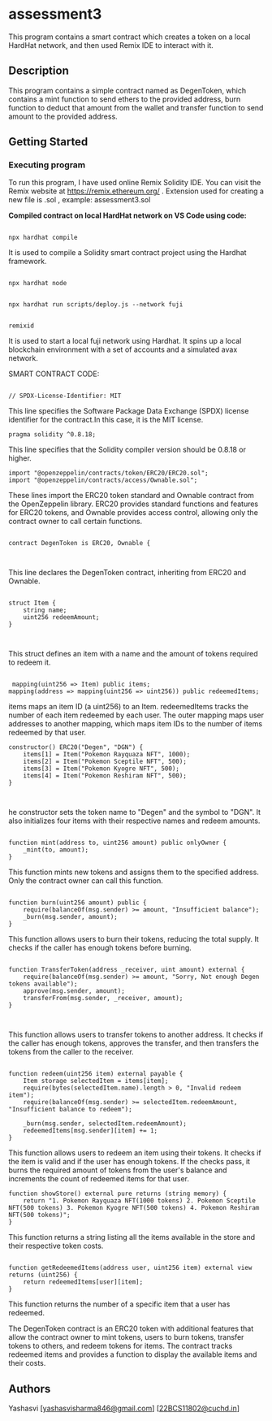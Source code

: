 # assessment3

This program contains a smart contract which creates a token on a local HardHat network, and then used Remix IDE to interact with it.

## Description

This program contains a simple contract named as DegenToken, which contains a mint function to send ethers to the provided address,  burn function to deduct that amount from the wallet and transfer function to send amount to the provided address.


## Getting Started

### Executing program

To run this program, I have used online Remix Solidity IDE. You can visit the Remix website at https://remix.ethereum.org/ .
Extension used for creating a new file is .sol , example: assessment3.sol

**Compiled contract on local HardHat network on VS Code using code:**

```Hardhat

npx hardhat compile

```

 It is used to compile a Solidity smart contract project using the Hardhat framework. 

 ```Hardhat

npx hardhat node

```
```Hardhat

npx hardhat run scripts/deploy.js --network fuji 

```
```Hardhat

remixid 

```

It is used to start a local fuji network using Hardhat. It spins up a local blockchain environment with a set of accounts and a simulated avax network. 

SMART CONTRACT CODE:

```solidity

// SPDX-License-Identifier: MIT

```

This line specifies the Software Package Data Exchange (SPDX) license identifier for the contract.In this case, it is the MIT license.

```solidity
pragma solidity ^0.8.18;
```
This line specifies that the Solidity compiler version should be 0.8.18 or higher.


```solidity
import "@openzeppelin/contracts/token/ERC20/ERC20.sol";
import "@openzeppelin/contracts/access/Ownable.sol";

```

These lines import the ERC20 token standard and Ownable contract from the OpenZeppelin library. ERC20 provides standard functions and features for ERC20 tokens, and Ownable provides access control, allowing only the contract owner to call certain functions.

```solidity

contract DegenToken is ERC20, Ownable {
  
  
```
This line declares the DegenToken contract, inheriting from ERC20 and Ownable.


```solidity

struct Item {
    string name;
    uint256 redeemAmount;
}

  
```

This struct defines an item with a name and the amount of tokens required to redeem it.
```solidity

 mapping(uint256 => Item) public items;
mapping(address => mapping(uint256 => uint256)) public redeemedItems;

```
items maps an item ID (a uint256) to an Item.
redeemedItems tracks the number of each item redeemed by each user. The outer mapping maps user addresses to another mapping, which maps item IDs to the number of items redeemed by that user.

```solidity
constructor() ERC20("Degen", "DGN") {
    items[1] = Item("Pokemon Rayquaza NFT", 1000);
    items[2] = Item("Pokemon Sceptile NFT", 500);
    items[3] = Item("Pokemon Kyogre NFT", 500);
    items[4] = Item("Pokemon Reshiram NFT", 500);
}

  
```
he constructor sets the token name to "Degen" and the symbol to "DGN". It also initializes four items with their respective names and redeem amounts.

```solidity

function mint(address to, uint256 amount) public onlyOwner {
    _mint(to, amount);
}
```
This function mints new tokens and assigns them to the specified address. Only the contract owner can call this function.
```solidity

function burn(uint256 amount) public {
    require(balanceOf(msg.sender) >= amount, "Insufficient balance");
    _burn(msg.sender, amount);
}

```
This function allows users to burn their tokens, reducing the total supply. It checks if the caller has enough tokens before burning.


```solidity

function TransferToken(address _receiver, uint amount) external {
    require(balanceOf(msg.sender) >= amount, "Sorry, Not enough Degen tokens available");
    approve(msg.sender, amount);
    transferFrom(msg.sender, _receiver, amount);
}

  
```
This function allows users to transfer tokens to another address. It checks if the caller has enough tokens, approves the transfer, and then transfers the tokens from the caller to the receiver.

```solidity

function redeem(uint256 item) external payable {
    Item storage selectedItem = items[item];
    require(bytes(selectedItem.name).length > 0, "Invalid redeem item");
    require(balanceOf(msg.sender) >= selectedItem.redeemAmount, "Insufficient balance to redeem");

    _burn(msg.sender, selectedItem.redeemAmount);
    redeemedItems[msg.sender][item] += 1;
}

```
This function allows users to redeem an item using their tokens. It checks if the item is valid and if the user has enough tokens. If the checks pass, it burns the required amount of tokens from the user's balance and increments the count of redeemed items for that user.

```solidity
function showStore() external pure returns (string memory) {
    return "1. Pokemon Rayquaza NFT(1000 tokens) 2. Pokemon Sceptile NFT(500 tokens) 3. Pokemon Kyogre NFT(500 tokens) 4. Pokemon Reshiram NFT(500 tokens)";
}  
```
This function returns a string listing all the items available in the store and their respective token costs.

```solidity

function getRedeemedItems(address user, uint256 item) external view returns (uint256) {
    return redeemedItems[user][item];
}
```
This function returns the number of a specific item that a user has redeemed.

The DegenToken contract is an ERC20 token with additional features that allow the contract owner to mint tokens, users to burn tokens, transfer tokens to others, and redeem tokens for items. The contract tracks redeemed items and provides a function to display the available items and their costs.


## Authors

Yashasvi
[yashasvisharma846@gmail.com]
[22BCS11802@cuchd.in]

